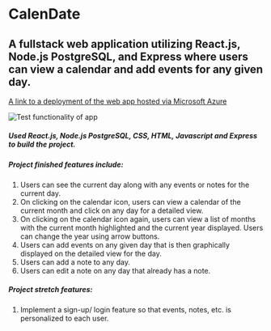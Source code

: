 # CalenDate

## A fullstack web application utilizing React.js, Node.js PostgreSQL, and Express where users can view a calendar and add events for any given day.

[A link to a deployment of the web app hosted via Microsoft Azure](https://github.com/jonahp001/calendate-project)

![Test functionality of app](https://s12.gifyu.com/images/Kapture-2023-05-23-at-15.27.41.gif "gif of app functionality")

##### Used React.js, Node.js PostgreSQL, CSS, HTML, Javascript and Express to build the project.

##### Project finished features include:
1. Users can see the current day along with any events or notes for the current day.
2. On clicking on the calendar icon, users can view a calendar of the current month and click on any day for a detailed view.
3. On clicking on the calendar icon again, users can view a list of months with the current month highlighted and the current year displayed. Users can change the year using arrow buttons.
4. Users can add events on any given day that is then graphically displayed on the detailed view for the day.
5. Users can add a note to any day.
6. Users can edit a note on any day that already has a note.

##### Project stretch features:
1. Implement a sign-up/ login feature so that events, notes, etc. is personalized to each user.
